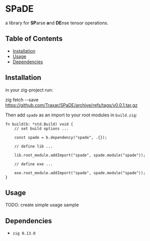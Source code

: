 # SPaDE

a library for **SP**arse **a**nd **DE**nse tensor operations.

## Table of Contents

- [Installation](#installation)
- [Usage](#usage)
- [Dependencies](#dependencies)

## Installation

in your zig-project run:

  zig fetch --save https://github.com/Traxar/SPaDE/archive/refs/tags/v0.0.1.tar.gz

Then add `spade` as an import to your root modules in `build.zig`:

```zig
fn build(b: *std.Build) void {
    // set build options ...

    const spade = b.dependency("spade", .{});

    // define lib ...

    lib.root_module.addImport("spade", spade.module("spade"));

    // define exe ...

    exe.root_module.addImport("spade", spade.module("spade"));
}
```

## Usage

TODO: create simple usage sample

## Dependencies

- `zig 0.13.0`
